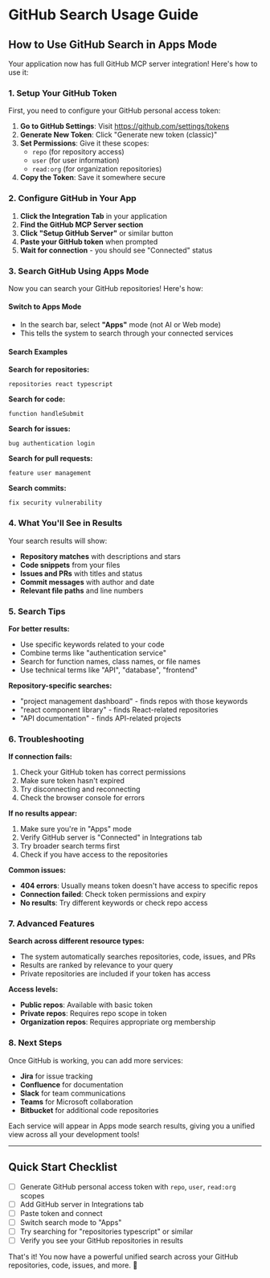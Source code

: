 # GitHub Search Usage Guide

## How to Use GitHub Search in Apps Mode

Your application now has full GitHub MCP server integration! Here's how to use it:

### 1. Setup Your GitHub Token

First, you need to configure your GitHub personal access token:

1. **Go to GitHub Settings**: Visit https://github.com/settings/tokens
2. **Generate New Token**: Click "Generate new token (classic)"
3. **Set Permissions**: Give it these scopes:
   - `repo` (for repository access)
   - `user` (for user information)
   - `read:org` (for organization repositories)
4. **Copy the Token**: Save it somewhere secure

### 2. Configure GitHub in Your App

1. **Click the Integration Tab** in your application
2. **Find the GitHub MCP Server section**
3. **Click "Setup GitHub Server"** or similar button
4. **Paste your GitHub token** when prompted
5. **Wait for connection** - you should see "Connected" status

### 3. Search GitHub Using Apps Mode

Now you can search your GitHub repositories! Here's how:

#### Switch to Apps Mode
- In the search bar, select **"Apps"** mode (not AI or Web mode)
- This tells the system to search through your connected services

#### Search Examples

**Search for repositories:**
```
repositories react typescript
```

**Search for code:**
```
function handleSubmit
```

**Search for issues:**
```
bug authentication login
```

**Search for pull requests:**
```
feature user management
```

**Search commits:**
```
fix security vulnerability
```

### 4. What You'll See in Results

Your search results will show:

- **Repository matches** with descriptions and stars
- **Code snippets** from your files
- **Issues and PRs** with titles and status
- **Commit messages** with author and date
- **Relevant file paths** and line numbers

### 5. Search Tips

**For better results:**
- Use specific keywords related to your code
- Combine terms like "authentication service"
- Search for function names, class names, or file names
- Use technical terms like "API", "database", "frontend"

**Repository-specific searches:**
- "project management dashboard" - finds repos with those keywords
- "react component library" - finds React-related repositories
- "API documentation" - finds API-related projects

### 6. Troubleshooting

**If connection fails:**
1. Check your GitHub token has correct permissions
2. Make sure token hasn't expired
3. Try disconnecting and reconnecting
4. Check the browser console for errors

**If no results appear:**
1. Make sure you're in "Apps" mode
2. Verify GitHub server is "Connected" in Integrations tab
3. Try broader search terms first
4. Check if you have access to the repositories

**Common issues:**
- **404 errors**: Usually means token doesn't have access to specific repos
- **Connection failed**: Check token permissions and expiry
- **No results**: Try different keywords or check repo access

### 7. Advanced Features

**Search across different resource types:**
- The system automatically searches repositories, code, issues, and PRs
- Results are ranked by relevance to your query
- Private repositories are included if your token has access

**Access levels:**
- **Public repos**: Available with basic token
- **Private repos**: Requires repo scope in token
- **Organization repos**: Requires appropriate org membership

### 8. Next Steps

Once GitHub is working, you can add more services:
- **Jira** for issue tracking
- **Confluence** for documentation
- **Slack** for team communications
- **Teams** for Microsoft collaboration
- **Bitbucket** for additional code repositories

Each service will appear in Apps mode search results, giving you a unified view across all your development tools!

---

## Quick Start Checklist

- [ ] Generate GitHub personal access token with `repo`, `user`, `read:org` scopes
- [ ] Add GitHub server in Integrations tab
- [ ] Paste token and connect
- [ ] Switch search mode to "Apps"
- [ ] Try searching for "repositories typescript" or similar
- [ ] Verify you see your GitHub repositories in results

That's it! You now have a powerful unified search across your GitHub repositories, code, issues, and more. 🚀
